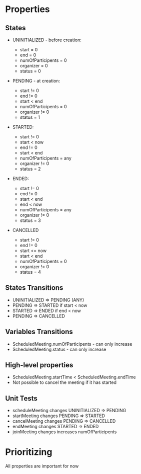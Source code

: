 # Properties
## States
* UNINITIALIZED - before creation:
    * start = 0
    * end = 0
    * numOfParticipents = 0
    * organizer = 0
    * status = 0

* PENDING - at creation:
    * start != 0
    * end != 0
    * start < end
    * numOfParticipents = 0
    * organizer != 0
    * status = 1

* STARTED:
    * start != 0
    * start < now
    * end != 0
    * start < end
    * numOfParticipents = any
    * organizer != 0
    * status = 2
* ENDED:
    * start != 0
    * end != 0
    * start < end
    * end < now
    * numOfParticipents = any
    * organizer != 0
    * status = 3

* CANCELLED
    * start != 0
    * end != 0
    * start <= now
    * start < end
    * numOfParticipents = 0
    * organizer != 0
    * status = 4

## States Transitions
* UNINITIALIZED => PENDING (ANY)
* PENDING => STARTED if start < now
* STARTED => ENDED if end < now
* PENDING => CANCELLED

## Variables Transitions
* ScheduledMeeting.numOfParticipents - can only increase
* ScheduledMeeting.status - can only increase

## High-level properties
* ScheduledMeeting.startTime < ScheduledMeeting.endTime
* Not possible to cancel the meeting if it has started 

## Unit Tests
* scheduleMeeting changes UNINITIALIZED => PENDING
* startMeeting changes PENDING => STARTED
* cancelMeeting changes PENDING => CANCELLED
* endMeeting changes STARTED => ENDED
* joinMeeting changes increases numOfParticipents


# Prioritizing
All properties are important for now
